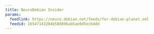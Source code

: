 ```yaml
---
title: NeuroDebian Insider
params:
  feedlink: https://neuro.debian.net/feeds/for-debian-planet.xml
  feedid: 16547143204b580896ab5ae0d5ecb4dd
---
```

